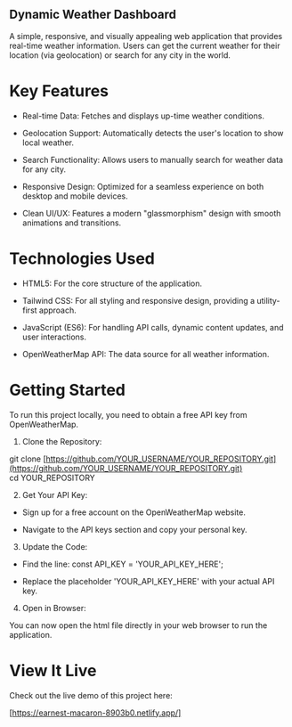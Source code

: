 ## Dynamic Weather Dashboard  
A simple, responsive, and visually appealing web application that provides real-time weather information. Users can get the current weather for their location (via geolocation) or search for any city in the world.  

# Key Features  
- Real-time Data: Fetches and displays up-time weather conditions.    

- Geolocation Support: Automatically detects the user's location to show local weather.   

- Search Functionality: Allows users to manually search for weather data for any city.  

- Responsive Design: Optimized for a seamless experience on both desktop and mobile devices.  

- Clean UI/UX: Features a modern "glassmorphism" design with smooth animations and transitions.  

# Technologies Used  
- HTML5: For the core structure of the application.

- Tailwind CSS: For all styling and responsive design, providing a utility-first approach.

- JavaScript (ES6): For handling API calls, dynamic content updates, and user interactions.

- OpenWeatherMap API: The data source for all weather information.

# Getting Started
To run this project locally, you need to obtain a free API key from OpenWeatherMap.  

1. Clone the Repository:   

git clone [https://github.com/YOUR_USERNAME/YOUR_REPOSITORY.git](https://github.com/YOUR_USERNAME/YOUR_REPOSITORY.git)  
cd YOUR_REPOSITORY  

2. Get Your API Key:

- Sign up for a free account on the OpenWeatherMap website.

- Navigate to the API keys section and copy your personal key.

3. Update the Code:

- Find the line: const API_KEY = 'YOUR_API_KEY_HERE';

- Replace the placeholder 'YOUR_API_KEY_HERE' with your actual API key.

4. Open in Browser:  

You can now open the html file directly in your web browser to run the application.  

# View It Live
Check out the live demo of this project here: 

[https://earnest-macaron-8903b0.netlify.app/]